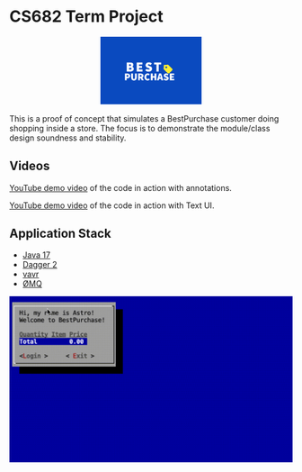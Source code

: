 # CS682 Term Project

<p align="center">
<img src="./doc/bplogo.png" width="180"/>
</p>
This is a proof of concept that simulates a BestPurchase customer doing shopping inside a store.  The focus is to demonstrate the module/class design soundness and stability.

## Videos

[YouTube demo video](https://youtu.be/fjH7R51kG6A) of the code in action with annotations.

[YouTube demo video](https://youtu.be/t_IspRi5V8o) of the code in action with Text UI.

## Application Stack

- [Java 17](https://openjdk.java.net/projects/jdk/17/)
- [Dagger 2](https://dagger.dev)
- [vavr](https://www.vavr.io)
- [ØMQ](https://zeromq.org)


![GUI](./doc/ui.gif)
